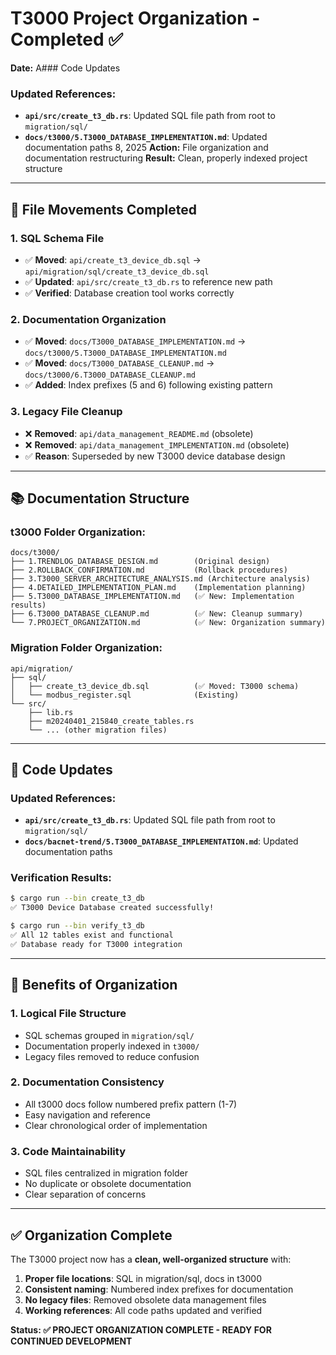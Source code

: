 # T3000 Project Organization - Completed ✅

**Date:** A### Code Updates

### Updated References:
- **`api/src/create_t3_db.rs`**: Updated SQL file path from root to `migration/sql/`
- **`docs/t3000/5.T3000_DATABASE_IMPLEMENTATION.md`**: Updated documentation paths 8, 2025
**Action:** File organization and documentation restructuring
**Result:** Clean, properly indexed project structure

---

## 📁 File Movements Completed

### 1. SQL Schema File
- ✅ **Moved**: `api/create_t3_device_db.sql` → `api/migration/sql/create_t3_device_db.sql`
- ✅ **Updated**: `api/src/create_t3_db.rs` to reference new path
- ✅ **Verified**: Database creation tool works correctly

### 2. Documentation Organization
- ✅ **Moved**: `docs/T3000_DATABASE_IMPLEMENTATION.md` → `docs/t3000/5.T3000_DATABASE_IMPLEMENTATION.md`
- ✅ **Moved**: `docs/T3000_DATABASE_CLEANUP.md` → `docs/t3000/6.T3000_DATABASE_CLEANUP.md`
- ✅ **Added**: Index prefixes (5 and 6) following existing pattern

### 3. Legacy File Cleanup
- ❌ **Removed**: `api/data_management_README.md` (obsolete)
- ❌ **Removed**: `api/data_management_IMPLEMENTATION.md` (obsolete)
- ✅ **Reason**: Superseded by new T3000 device database design

---

## 📚 Documentation Structure

### t3000 Folder Organization:
```
docs/t3000/
├── 1.TRENDLOG_DATABASE_DESIGN.md        (Original design)
├── 2.ROLLBACK_CONFIRMATION.md           (Rollback procedures)
├── 3.T3000_SERVER_ARCHITECTURE_ANALYSIS.md (Architecture analysis)
├── 4.DETAILED_IMPLEMENTATION_PLAN.md    (Implementation planning)
├── 5.T3000_DATABASE_IMPLEMENTATION.md   (✅ New: Implementation results)
├── 6.T3000_DATABASE_CLEANUP.md          (✅ New: Cleanup summary)
└── 7.PROJECT_ORGANIZATION.md            (✅ New: Organization summary)
```

### Migration Folder Organization:
```
api/migration/
├── sql/
│   ├── create_t3_device_db.sql          (✅ Moved: T3000 schema)
│   └── modbus_register.sql              (Existing)
└── src/
    ├── lib.rs
    ├── m20240401_215840_create_tables.rs
    └── ... (other migration files)
```

---

## 🔧 Code Updates

### Updated References:
- **`api/src/create_t3_db.rs`**: Updated SQL file path from root to `migration/sql/`
- **`docs/bacnet-trend/5.T3000_DATABASE_IMPLEMENTATION.md`**: Updated documentation paths

### Verification Results:
```bash
$ cargo run --bin create_t3_db
✅ T3000 Device Database created successfully!

$ cargo run --bin verify_t3_db
✅ All 12 tables exist and functional
✅ Database ready for T3000 integration
```

---

## 🎯 Benefits of Organization

### 1. **Logical File Structure**
- SQL schemas grouped in `migration/sql/`
- Documentation properly indexed in `t3000/`
- Legacy files removed to reduce confusion

### 2. **Documentation Consistency**
- All t3000 docs follow numbered prefix pattern (1-7)
- Easy navigation and reference
- Clear chronological order of implementation

### 3. **Code Maintainability**
- SQL files centralized in migration folder
- No duplicate or obsolete documentation
- Clear separation of concerns

---

## ✅ Organization Complete

The T3000 project now has a **clean, well-organized structure** with:

1. **Proper file locations**: SQL in migration/sql, docs in t3000
2. **Consistent naming**: Numbered index prefixes for documentation
3. **No legacy files**: Removed obsolete data management files
4. **Working references**: All code paths updated and verified

**Status: ✅ PROJECT ORGANIZATION COMPLETE - READY FOR CONTINUED DEVELOPMENT**
